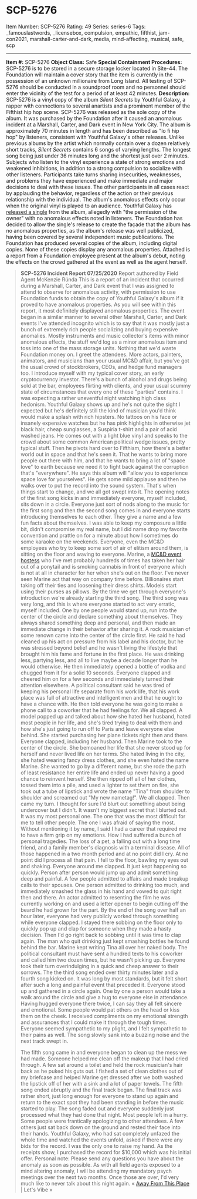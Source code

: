 # SCP-5276
Item Number: SCP-5276
Rating: 49
Series: series-6
Tags: _famouslastwords, _licensebox, compulsion, empathic, fifthist, jam-con2021, marshall-carter-and-dark, media, mind-affecting, musical, safe, scp

---

**Item #:** SCP-5276
**Object Class:** Safe
**Special Containment Procedures:** SCP-5276 is to be stored in a secure storage locker located in Site-44. The Foundation will maintain a cover story that the item is currently in the possession of an unknown millionaire from Long Island. All testing of SCP-5276 should be conducted in a soundproof room and no personnel should enter the vicinity of the test for a period of at least 42 minutes.
**Description:** SCP-5276 is a vinyl copy of the album _Silent Secrets_ by Youthful Galaxy, a rapper with connections to several anartists and a prominent member of the Fifthist hip hop scene. SCP-5276 was released as the sole copy of the album. It was purchased by the Foundation after it caused an anomalous incident at a Marshall, Carter, and Dark event in New York City.
The album is approximately 70 minutes in length and has been described as "lo fi hip hop" by listeners, consistent with Youthful Galaxy's other releases. Unlike previous albums by the artist which normally contain over a dozen relatively short tracks, _Silent Secrets_ contains 6 songs of varying lengths. The longest song being just under 36 minutes long and the shortest just over 2 minutes.
Subjects who listen to the vinyl experience a state of strong emotions and weakened inhibitions, in addition to a strong compulsion to socialize with other listeners. Participants take turns sharing insecurities, weaknesses, and problems they have experienced and make immediate and major decisions to deal with these issues. The other participants in all cases react by applauding the behavior, regardless of the action or their previous relationship with the individual.
The album's anomalous effects only occur when the original vinyl is played to an audience. Youthful Galaxy has [released a single](http://scp-wiki.wikidot.com/lofi-beats-to-leave-the-planet-to) from the album, allegedly with "the permission of the owner" with no anomalous effects noted in listeners. The Foundation has decided to allow the single's release to create the façade that the album has no anomalous properties, as the album's release was well publicized, having been covered by several independent music publications. The Foundation has produced several copies of the album, including digital copies. None of these copies display any anomalous properties.
Attached is a report from a Foundation employee present at the album's debut, noting the effects on the crowd gathered at the event as well as the agent herself.
> **SCP-5276 Incident Report 07/25/2020**
> Report authored by Field Agent McKenzie Rúnda
> This is a report of an incident that occurred during a Marshall, Carter, and Dark event that I was assigned to attend to observe for anomalous activity, with permission to use Foundation funds to obtain the copy of Youthful Galaxy's album if it proved to have anomalous properties. As you will see within this report, it most definitely displayed anomalous properties.
> The event began in a similar manner to several other Marshall, Carter, and Dark events I've attended incognito which is to say that it was mostly just a bunch of extremely rich people socializing and buying expensive anomalies. Mostly instruments and music collector's items with minor anomalous effects, the stuff we'd log as a minor anomalous item and toss into one of the mass storage units. Nothing that we'd waste Foundation money on.
> I greet the attendees. More actors, painters, animators, and musicians than your usual MC&D affair, but you've got the usual crowd of stockbrokers, CEOs, and hedge fund managers too. I introduce myself with my typical cover story, an early cryptocurrency investor. There's a bunch of alcohol and drugs being sold at the bar, employees flirting with clients, and your usual scummy state of circumstances that every one of these "parties" contains. I was expecting a rather uneventful night watching high class hedonism.
> Youthful Galaxy shows up and he's not quite the sight I expected but he's definitely still the kind of musician you'd think would make a splash with rich hipsters. No tattoos on his face or insanely expensive watches but he has pink highlights in otherwise jet black hair, cheap sunglasses, a Suspiria t-shirt and a pair of acid washed jeans. He comes out with a light blue vinyl and speaks to the crowd about some common American political wedge issues, pretty typical stuff. Then he pivots hard over to Fifthism, how there's a better world out in space and that he's seen it. That he wants to bring more people out there with him, and that he wants to bring a lot of "space love" to earth because we need it to fight back against the corruption that's "everywhere". He says this album will "allow you to experience space love for yourselves". He gets some mild applause and then he walks over to put the record into the sound system.
> That's when things start to change, and we all got swept into it. The opening notes of the first song kicks in and immediately everyone, myself included, sits down in a circle. Everyone just sort of nods along to the music for the first song and then the second song comes in and everyone starts introducing themselves to each other. They give a name and a few fun facts about themselves. I was able to keep my composure a little bit, didn't compromise my real name, but I did name drop my favorite convention and prattle on for a minute about how I sometimes do some karaoke on the weekends. Everyone, even the MC&D employees who try to keep some sort of air of elitism around them, is sitting on the floor and waving to everyone. Marine, a [MC&D event hostess](http://scp-wiki.wikidot.com/my-life-aquatic) who I've met probably hundreds of times has taken her hair out of a ponytail and is smoking cannabis in front of everyone which is not at all in character for her when she's out on the floor. I've never seen Marine act that way on company time before. Billionaires start taking off their ties and loosening their dress shirts. Models start using their purses as pillows. By the time we get through everyone's introduction we're already starting the third song.
> The third song was very long, and this is where everyone started to act very erratic, myself included. One by one people would stand up, run into the center of the circle and declare something about themselves. They always shared something deep and personal, and then made an immediate change in their behavior after sharing it. A rock musician of some renown came into the center of the circle first. He said he had cleaned up his act on pressure from his label and his doctor, but he was stressed beyond belief and he wasn't living the lifestyle that brought him his fame and fortune in the first place. He was drinking less, partying less, and all to live maybe a decade longer than he would otherwise. He then immediately opened a bottle of vodka and chugged from it for a solid 10 seconds. Everyone clapped and cheered him on for a few seconds and immediately turned their attention elsewhere.
> A political consultant said he was tired of keeping his personal life separate from his work life, that his work place was full of attractive and intelligent men and that he ought to have a chance with. He then told everyone he was going to make a phone call to a coworker that he had feelings for. We all clapped.
> A model popped up and talked about how she hated her husband, hated most people in her life, and she's tired trying to deal with them and how she's just going to run off to Paris and leave everyone else behind. She started purchasing her plane tickets right then and there. Everyone clapped, including her husband.
> Then Marine took to the center of the circle. She bemoaned her life that she never stood up for herself and never lived life on her terms. She hated living in the city, she hated wearing fancy dress clothes, and she even hated the name Marine. She wanted to go by a different name, but she rode the path of least resistance her entire life and ended up never having a good chance to reinvent herself. She then ripped off all of her clothes, tossed them into a pile, and used a lighter to set them on fire, she took out a tube of lipstick and wrote the name "Tina" from shoulder to shoulder and screamed out "My new nametag!". We all clapped.
> Then came my turn. I thought for sure I'd blurt out something about being undercover but I didn't. It wasn't my biggest secret that I blurted out. It was my most personal one. The one that was the most difficult for me to tell other people. The one I was afraid of saying the most. Without mentioning it by name, I said I had a career that required me to have a firm grip on my emotions. How I had suffered a bunch of personal tragedies. The loss of a pet, a falling out with a long time friend, and a family member's diagnosis with a terminal disease. All of those happened in a two month period and at no point did I cry. At no point did I process all that pain.
> I fell to the floor, bawling my eyes out and shaking. Everyone around me clapped.
> It just kept happening so quickly. Person after person would jump up and admit something deep and painful. A few people admitted to affairs and made breakup calls to their spouses. One person admitted to drinking too much, and immediately smashed the glass in his hand and vowed to quit right then and there. An actor admitted to resenting the film he was currently working on and used a letter opener to begin cutting off the beard he had grown for the part. By the end of the song over half an hour later, everyone had very publicly worked through something while everyone clapped.
> I stayed there sobbing on the floor only to quickly pop up and clap for someone when they made a hasty decision. Then I'd go right back to sobbing until it was time to clap again. The man who quit drinking just kept smashing bottles he found behind the bar. Marine kept writing Tina all over her naked body. The political consultant must have sent a hundred texts to his coworker and called him two dozen times, but he wasn't picking up. Everyone took their turn overindulging in a quick and cheap answer to their sorrows.
> The the third song ended over thirty minutes later and a fourth song kicked on. It was long by most standards, but it felt short after such a long and painful event that preceded it. Everyone stood up and gathered in a circle again. One by one a person would take a walk around the circle and give a hug to everyone else in attendance. Having hugged everyone there twice, I can say they all felt sincere and emotional. Some people would pat others on the head or kiss them on the cheek. I received compliments on my emotional strength and assurances that I could make it through the tough times. Everyone seemed sympathetic to my plight, and I felt sympathetic to their pains as well. The song slowly sank into a buzzing noise and the next track swept in.  
>    
>  The fifth song came in and everyone began to clean up the mess we had made. Someone helped me clean off the makeup that I had cried through. A few sat around a toilet and held the rock musician's hair back as he puked his guts out. I fished a set of clean clothes out of my briefcase and helped Marine get dressed after we both washed the lipstick off of her with a sink and a lot of paper towels. The fifth song ended abruptly and the final track began.
> The final track was rather short, just long enough for everyone to stand up again and return to the exact spot they had been standing in before the music started to play. The song faded out and everyone suddenly just processed what they had done that night. Most people left in a hurry. Some people were frantically apologizing to other attendees. A few others just sat back down on the ground and rested their face into their hands.
> Youthful Galaxy, who had sat completely unfazed the whole time and watched the events unfold, asked if there were any bids for the record. I was the only one to raise my hand. As the receipts show, I purchased the record for $10,000 which was his initial offer.
> Personal note:
> Please send any questions you have about the anomaly as soon as possible. As with all field agents exposed to a mind altering anomaly, I will be attending my mandatory psych meetings over the next two months. Once those are over, I'd very much like to never talk about this night again.
« [Away From This Place](/lofi-beats-to-leave-the-planet-to) | Let's Vibe »